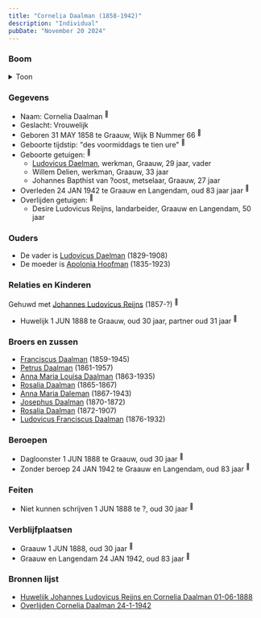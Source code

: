 ```yaml
---
title: "Cornelia Daalman (1858-1942)"
description: "Individual"
pubDate: "November 20 2024"
---
```


### Boom
<details><summary>Toon</summary>

![test](https://www.plantuml.com/plantuml/svg/ZPDDRzim38Rl-XL4UzYfW3-QnWw2jFbS5tJjK7G3TWfecqsqo58WoGk28lzzTECbALOilGaKIJryN-h6URI-AfLmIwbNQB643FFbt9fA5qEZZ0LlKJk-8kt5GXO4kRIvejsPofNVG4bbHjRjGiwJ9UCtAn97NNE5pi6B0821iGNPfuNCbvgSwtPBbBhNWrXiXVW4trwVSc9NSNPN5UQtp2i78oHLeZu3TF0b288e1JWVnvFMPC2DNvubgM8BtKw6sMQM6UyLTNeGmSFm2SA4isyhvVnHebjMIirG5xFS6kSompXS4OOm_NuFOHeayDaYLci6QsZwAzP4IuHROvxVm2GCCncCut7y7vWKxXz-C4pSuWRQavREqMcYT3T36iN_07KxQoeAgUUS5eSm6W-vVQlzoZLXhZ20SoNd2xyXfSoQsRQY4U_YeiaGpG27G5F90RwAeYlnzxcXiPeKppz2F3Q3Ss1lv6aTcFHh_sTDkfVuf0ZH9KpxjIsNKLC3fE4EzPnqWMMzF0tar2nGSn4STkUHv2_jzhJnrKTMfnRoeqjp3TVlcz8iKv8aUq_QwRkUr1es5hHJqM0U0kA6v-Il-WS0)
</details>

### Gegevens
- Naam: Cornelia Daalman <sup><a href="../s00379/" style="text-decoration:none" title="Geboorteakte Cornelia Daalman 31-05-1858">:link:</a></sup>
- Geslacht: Vrouwelijk
- Geboren 31 MAY 1858 te Graauw, Wijk B Nummer 66 <sup><a href="../s00379/" style="text-decoration:none" title="Geboorteakte Cornelia Daalman 31-05-1858">:link:</a></sup>
- Geboorte tijdstip: "des voormiddags te tien ure" <sup><a href="../s00379/" style="text-decoration:none" title="Geboorteakte Cornelia Daalman 31-05-1858">:link:</a></sup>
- Geboorte getuigen: <sup><a href="../s00379/" style="text-decoration:none" title="Geboorteakte Cornelia Daalman 31-05-1858">:link:</a></sup>
  - [Ludovicus Daelman](../i00029/), werkman, Graauw, 29 jaar, vader
  - Willem Delien, werkman, Graauw, 33 jaar
  - Johannes Bapthist van ?oost, metselaar, Graauw, 27 jaar
- Overleden 24 JAN 1942 te Graauw en Langendam, oud 83 jaar jaar <sup><a href="../s00407/" style="text-decoration:none" title="Overlijden Cornelia Daalman 24-1-1942">:link:</a></sup>
- Overlijden getuigen: <sup><a href="../s00407/" style="text-decoration:none" title="Overlijden Cornelia Daalman 24-1-1942">:link:</a></sup>
  - Desire Ludovicus Reijns, landarbeider, Graauw en Langendam, 50 jaar

### Ouders
- De vader is [Ludovicus Daelman](../i00029/) (1829-1908)
- De moeder is [Apolonia Hoofman](../i00028/) (1835-1923)

### Relaties en Kinderen

Gehuwd met [Johannes Ludovicus Reijns](../i00236/) (1857-?) <sup><a href="../s00380/" style="text-decoration:none" title="Huwelijk Johannes Ludovicus Reijns en Cornelia Daalman 01-06-1888">:link:</a></sup>
- Huwelijk 1 JUN 1888 te Graauw, oud 30 jaar, partner oud 31 jaar <sup><a href="../s00380/" style="text-decoration:none" title="Huwelijk Johannes Ludovicus Reijns en Cornelia Daalman 01-06-1888">:link:</a></sup>

### Broers en zussen
- [Franciscus Daalman](../i00227/) (1859-1945)
- [Petrus Daalman](../i00228/) (1861-1957)
- [Anna Maria Louisa Daalman](../i00229/) (1863-1935)
- [Rosalia Daalman](../i00230/) (1865-1867)
- [Anna Maria Daleman](../i00231/) (1867-1943)
- [Josephus Daalman](../i00232/) (1870-1872)
- [Rosalia Daalman](../i00233/) (1872-1907)
- [Ludovicus Franciscus Daalman](../i00234/) (1876-1932)

### Beroepen
- Dagloonster 1 JUN 1888 te Graauw, oud 30 jaar <sup><a href="../s00380/" style="text-decoration:none" title="Huwelijk Johannes Ludovicus Reijns en Cornelia Daalman 01-06-1888">:link:</a></sup>
- Zonder beroep 24 JAN 1942 te Graauw en Langendam, oud 83 jaar <sup><a href="../s00407/" style="text-decoration:none" title="Overlijden Cornelia Daalman 24-1-1942">:link:</a></sup>

### Feiten
- Niet kunnen schrijven 1 JUN 1888 te ?, oud 30 jaar <sup><a href="../s00380/" style="text-decoration:none" title="Huwelijk Johannes Ludovicus Reijns en Cornelia Daalman 01-06-1888">:link:</a></sup>

### Verblijfplaatsen
- Graauw  1 JUN 1888, oud 30 jaar  <sup><a href="../s00380/" style="text-decoration:none" title="Huwelijk Johannes Ludovicus Reijns en Cornelia Daalman 01-06-1888">:link:</a></sup>
- Graauw en Langendam  24 JAN 1942, oud 83 jaar  <sup><a href="../s00407/" style="text-decoration:none" title="Overlijden Cornelia Daalman 24-1-1942">:link:</a></sup>

### Bronnen lijst
- [Huwelijk Johannes Ludovicus Reijns en Cornelia Daalman 01-06-1888](../s00380/)
- [Overlijden Cornelia Daalman 24-1-1942](../s00407/)